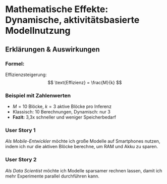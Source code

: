# Mathematische Effekte: Dynamische, aktivitätsbasierte Modellnutzung

## Erklärungen & Auswirkungen

### Formel:
Effizienzsteigerung:
$$
\text{Effizienz} = \frac{M}{k}
$$

### Beispiel mit Zahlenwerten
- $M=10$ Blöcke, $k=3$ aktive Blöcke pro Inferenz
- Klassisch: 10 Berechnungen, Dynamisch: nur 3
- **Fazit:** 3,3x schneller und weniger Speicherbedarf

### User Story 1
*Als Mobile-Entwickler* möchte ich große Modelle auf Smartphones nutzen, indem ich nur die aktiven Blöcke berechne, um RAM und Akku zu sparen.

### User Story 2
*Als Data Scientist* möchte ich Modelle sparsamer rechnen lassen, damit ich mehr Experimente parallel durchführen kann.
